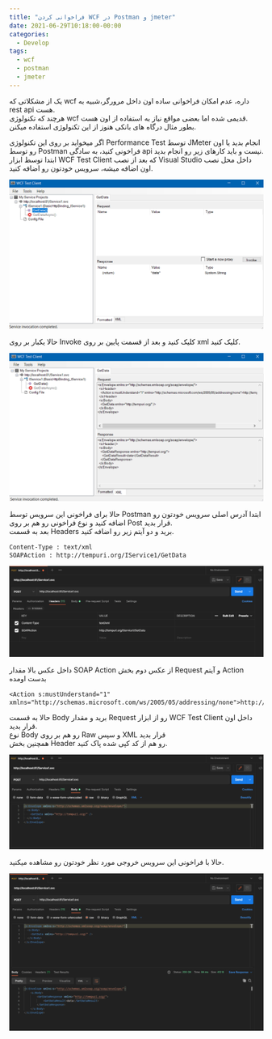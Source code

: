 ```yaml
---
title: "فراخوانی کردن WCF در Postman و jmeter"
date: 2021-06-29T10:18:00-00:00
categories:
  - Develop
tags:
  - wcf
  - postman
  - jmeter
---
```


یک از مشکلاتی که wcf داره، عدم امکان فراخوانی ساده اون داخل مرورگر،شبیه به rest api هست.  
هرچند که تکنولوژی wcf قدیمی شده اما بعضی مواقع نیاز به استفاده از اون هست.  
بطور مثال درگاه های بانکی هنوز از این تکنولوژی استفاده میکنن.  
  
اگر میخواید بر روی این تکنولوژی Performance Test توسط JMeter انجام بدید یا اون رو توسط Postman فراخونی کنید، به سادگی api نیست و باید کارهای زیر رو انجام بدید.  
ابتدا توسط ابزار  WCF Test Client که بعد از نصب Visual Studio داخل محل نصب اون اضافه میشه، سرویس خودتون رو اضافه کنید.

<p align="center" >
  <img src="/assets/img/wcf1.png" alt="mhkarami97" width="600" />
</p>

حالا یکبار بر روی Invoke کلیک کنید و بعد از قسمت پایین بر روی xml کلیک کنید.

<p align="center" >
  <img src="/assets/img/wcf2.png" alt="mhkarami97" width="600" />
</p>

حالا برای فراخونی این سرویس توسط Postman ابتدا آدرس اصلی سرویس خودتون رو اضافه کنید و نوع فراخونی رو هم بر روی Post قرار بدید.  
بعد به قسمت Headers برید و دو آیتم زیر رو اضافه کنید.  


```shell
Content-Type : text/xml
SOAPAction : http://tempuri.org/IService1/GetData
```

<p align="center" >
  <img src="/assets/img/wcf3.png" alt="mhkarami97" width="600" />
</p>

داخل عکس بالا مقدار SOAP Action از عکس دوم بخش Request و آیتم Action بدست اومده

```shell
<Action s:mustUnderstand="1" xmlns="http://schemas.microsoft.com/ws/2005/05/addressing/none">http://tempuri.org/IService1/GetData</Action>
```

حالا به قسمت Body برید و مقدار Request رو از ابزار WCF Test Client داخل اون قرار بدید.  
نوع Body رو هم بر روی Raw و سپس XML قرار بدید  
همچنین بخش Header رو هم از کد کپی شده پاک کنید.  

<p align="center" >
  <img src="/assets/img/wcf4.png" alt="mhkarami97" width="600" />
</p>

حالا با فراخونی این سرویس خروجی مورد نظر خودتون رو مشاهده میکنید.

<p align="center" >
  <img src="/assets/img/wcf5.png" alt="mhkarami97" width="600" />
</p>
